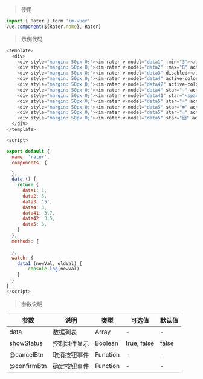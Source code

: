 
> 使用
```js
import { Rater } form 'im-vuer'
Vue.component(${Rater.name}, Rater)
```

> 示例代码
```js
<template>
  <div>
    <div style="margin: 50px 0;"><im-rater v-model="data1" :min="3"></im-rater></div>
  	<div style="margin: 50px 0;"><im-rater v-model="data2" :max="8" active-color="#04BE02"></im-rater></div>
  	<div style="margin: 50px 0;"><im-rater v-model="data3" disabled></im-rater></div>
  	<div style="margin: 50px 0;"><im-rater v-model="data4" active-color="#04BE02" disabled></im-rater></div>
  	<div style="margin: 50px 0;"><im-rater v-model="data42" active-color="#3c6fff" :font-size="'.8rem'"></im-rater></div>
  	<div style="margin: 50px 0;"><im-rater v-model="data4" star="♡" active-color="red" :margin="'0.3rem'"></im-rater></div>
  	<div style="margin: 50px 0;"><im-rater v-model="data41" star="<span>X</span>" active-color="red" :margin="'0.3rem'"></im-rater></div>
  	<div style="margin: 50px 0;"><im-rater v-model="data5" star="☼" active-color="#FF9900" :margin="'0.3rem'"></im-rater></div>
  	<div style="margin: 50px 0;"><im-rater v-model="data5" star="☻" active-color="#9100ff" :margin="'0.3rem'"></im-rater></div>
  	<div style="margin: 50px 0;"><im-rater v-model="data5" star="✩" active-color="#f00" :margin="'0.3rem'"></im-rater></div>
  	<div style="margin: 50px 0;"><im-rater v-model="data5" star="囧" active-color="#FF9900" :margin="'0.3rem'"></im-rater></div>
  </div>
</template>

<script>

export default {
  name: 'rater',
  components: {

  },
  data () {
    return {
      data1: 1,
      data2: 5,
      data3: '5',
      data4: 3,
      data41: 3.7,
      data42: 3.5,
      data5: 3,
    }
  },
  methods: {

  },
  watch: {
  	data1 (newVal, oldVal) {
  		console.log(newVal)
  	}
  }
}
</script>
```
> 参数说明

  <div>
   <table>
    <thead>
     <tr>
      <th>参数</th> 
      <th>说明</th> 
      <th>类型</th> 
      <th>可选值</th> 
      <th>默认值</th>
     </tr>
    </thead> 
    <tbody>
    <tr>
      <td>data</td> 
      <td>数据列表</td> 
      <td>Array</td> 
      <td>-</td> 
      <td>-</td>
    </tr>
    <tr>
      <td>showStatus</td> 
      <td>控制组件显示</td> 
      <td>Boolean</td> 
      <td>true, false</td> 
      <td>false</td>
    </tr>
    <tr>
      <td>@cancelBtn</td> 
      <td>取消按钮事件</td> 
      <td>Function</td> 
      <td>-</td> 
      <td>-</td>
    </tr>
    <tr>
      <td>@confirmBtn</td> 
      <td>确定按钮事件</td> 
      <td>Function</td> 
      <td>-</td> 
      <td>-</td>
    </tr>
    </tbody>
   </table>
  </div>
  